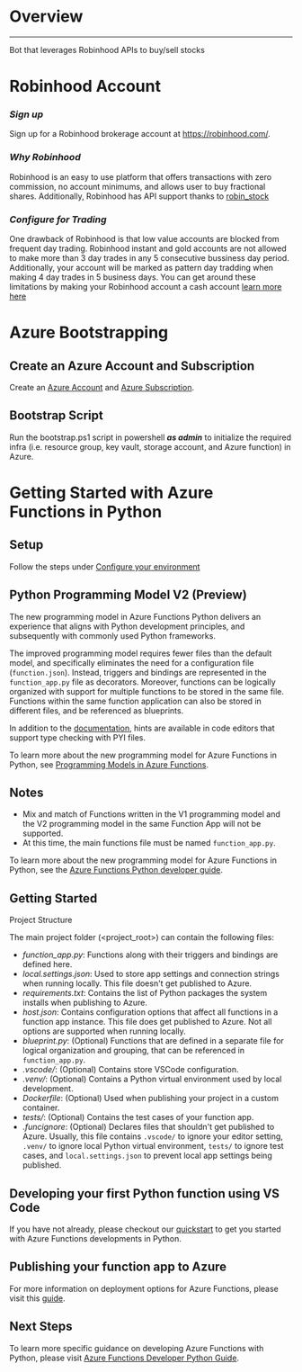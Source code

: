 # Overview
---
Bot that leverages Robinhood APIs to buy/sell stocks

# Robinhood Account
### ***Sign up***
Sign up for a Robinhood brokerage account at https://robinhood.com/.

### ***Why Robinhood***
Robinhood is an easy to use platform that offers transactions with zero commission, no account minimums, and allows user to buy fractional shares. Additionally, Robinhood has API support thanks to [robin_stock](https://algotrading101.com/learn/robinhood-api-guide/)

### ***Configure for Trading***
One drawback of Robinhood is that low value accounts are blocked from frequent day trading. Robinhood instant and gold accounts are not allowed to make more than 3 day trades in any 5 consecutive bussiness day period. Additionally, your account will be marked as pattern day tradding when making 4 day trades in 5 business days. You can get around these limitations by making your Robinhood account a cash account [learn more here](https://robinhood.com/us/en/support/articles/pattern-day-trading/)

# Azure Bootstrapping

## Create an Azure Account and Subscription
Create an [Azure Account](https://portal.azure.com/#home) and [Azure Subscription](https://learn.microsoft.com/en-us/azure/cost-management-billing/manage/create-subscription).

## Bootstrap Script
Run the bootstrap.ps1 script in powershell ***as admin*** to initialize the required infra (i.e. resource group, key vault, storage account, and Azure function) in Azure.

# Getting Started with Azure Functions in Python

## Setup
Follow the steps under [Configure your environment](https://learn.microsoft.com/en-us/azure/azure-functions/create-first-function-vs-code-python?pivots=python-mode-decorators)

## Python Programming Model V2 (Preview)

The new programming model in Azure Functions Python delivers an experience that aligns with Python development principles, and subsequently with commonly used Python frameworks. 

The improved programming model requires fewer files than the default model, and specifically eliminates the need for a configuration file (`function.json`). Instead, triggers and bindings are represented in the `function_app.py` file as decorators. Moreover, functions can be logically organized with support for multiple functions to be stored in the same file. Functions within the same function application can also be stored in different files, and be referenced as blueprints.

In addition to the [documentation](https://docs.microsoft.com/azure/azure-functions/functions-reference-python?tabs=asgi%2Capplication-level), hints are available in code editors that support type checking with PYI files.

To learn more about the new programming model for Azure Functions in Python, see [Programming Models in Azure Functions](https://aka.ms/functions-programming-models).

## Notes

- Mix and match of Functions written in the V1 programming model and the V2 programming model in the same Function App will not be supported.
- At this time, the main functions file must be named `function_app.py`.

To learn more about the new programming model for Azure Functions in Python, see the [Azure Functions Python developer guide](https://docs.microsoft.com/en-us/azure/azure-functions/functions-reference-python?tabs=asgi%2Capplication-level).

## Getting Started

Project Structure

The main project folder (<project_root>) can contain the following files:

* *function_app.py*: Functions along with their triggers and bindings are defined here.
* *local.settings.json*: Used to store app settings and connection strings when running locally. This file doesn't get published to Azure.
* *requirements.txt*: Contains the list of Python packages the system installs when publishing to Azure.
* *host.json*: Contains configuration options that affect all functions in a function app instance. This file does get published to Azure. Not all options are supported when running locally.
* *blueprint.py*: (Optional) Functions that are defined in a separate file for logical organization and grouping, that can be referenced in `function_app.py`.    
* *.vscode/*: (Optional) Contains store VSCode configuration.
* *.venv/*: (Optional) Contains a Python virtual environment used by local development.
* *Dockerfile*: (Optional) Used when publishing your project in a custom container.
* *tests/*: (Optional) Contains the test cases of your function app.
* *.funcignore*: (Optional) Declares files that shouldn't get published to Azure. Usually, this file contains `.vscode/` to ignore your editor setting, `.venv/` to ignore local Python virtual environment, `tests/` to ignore test cases, and `local.settings.json` to prevent local app settings being published.
  
## Developing your first Python function using VS Code

If you have not already, please checkout our [quickstart](https://aka.ms/fxpythonquickstart) to get you started with Azure Functions developments in Python.

## Publishing your function app to Azure
  
For more information on deployment options for Azure Functions, please visit this [guide](https://docs.microsoft.com/en-us/azure/azure-functions/create-first-function-vs-code-python#publish-the-project-to-azure).

## Next Steps
  
To learn more specific guidance on developing Azure Functions with Python, please visit [Azure Functions Developer Python Guide](https://docs.microsoft.com/en-us/azure/azure-functions/functions-reference-python?tabs=asgi%2Capplication-level).